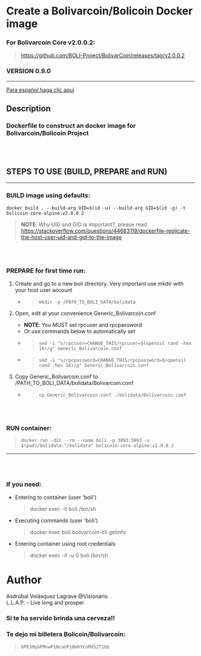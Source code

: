 # Create a Bolivarcoin/Bolicoin Docker image   
### For Bolivarcoin Core v2.0.0.2:
> https://github.com/BOLI-Project/BolivarCoin/releases/tag/v2.0.0.2    
 
### VERSION 0.9.0   
---   

[Para español haga clic aquí](./README-es.md)

## Description  
### Dockerfile to construct an docker image for Bolivarcoin/Bolicoin Project    
<br />   
<br />   

## **STEPS TO USE (BUILD, PREPARE and RUN)**  
---
### **BUILD** image using defaults:   
```
docker build . --build-arg UID=$(id -u) --build-arg GID=$(id -g) -t bolicoin-core-alpine:v2.0.0.2
```   
> **NOTE**: Why UID and GID is important?, please read https://stackoverflow.com/questions/44683119/dockerfile-replicate-the-host-user-uid-and-gid-to-the-image    
<br />   
<br />   

### **PREPARE** for first time run:   
1) Create and go to a new boli directory. Very important use mkdir with your host user account  
   * > ```mkdir -p /PATH_TO_BOLI_DATA/bolidata```    

2) Open, edit at your convenience Generic_Bolivarcoin.conf
    * **NOTE**: You MUST set rpcuser and rpcpassword 
    * Or use commands below to automatically set
    * > ```sed -i "s/rpcuser=CHANGE_THIS/rpcuser=$(openssl rand -hex 16)/g" Generic_Bolivarcoin.conf```  
    * > ```sed -i "s/rpcpassword=CHANGE_THIS/rpcpassword=$(openssl rand -hex 16)/g" Generic_Bolivarcoin.conf```   

3) Copy Generic_Bolivarcoin.conf to /PATH_TO_BOLI_DATA/bolidata/Bolivarcoin.conf  
    * > ```cp Generic_Bolivarcoin.conf ./bolidata/Bolivarcoin.conf```   
<br />   
<br />   

### **RUN** container:   
> ```docker run -dit --rm --name boli -p 3893:3893 -v $(pwd)/bolidata:"/bolidata" bolicoin-core-alpine:v2.0.0.2```   
---
<br />   
<br />   

### If you need:   
* Entering to container (user 'boli')   
   > docker exec -it boli /bin/sh   

 * Executing commands (user 'boli')    
   > docker exec boli bolivarcoin-cli getinfo    

 * Entering container using root credentials   
   > docker exec -it -u 0 boli /bin/sh  





# Author   
Asdrúbal Velásquez Lagrave @Visionario   
L.L.A.P. - Live long and prosper   

### Si te ha servido brinda una cerveza!!   
### Te dejo mi billetera Bolicoin/Bolivarcoin:   
> ```bPE39yGPMnwP1NcaUFj8mhYCnMX52T1bb```